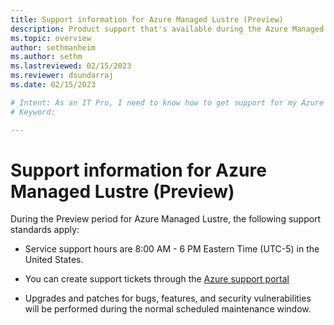 ```yaml
---
title: Support information for Azure Managed Lustre (Preview)
description: Product support that's available during the Azure Managed Lustre Preview period.
ms.topic: overview
author: sethmanheim
ms.author: sethm 
ms.lastreviewed: 02/15/2023
ms.reviewer: dsundarraj
ms.date: 02/15/2023

# Intent: As an IT Pro, I need to know how to get support for my Azure Managed Lustre file system during the public preview. 
# Keyword: 

---
```

# Support information for Azure Managed Lustre (Preview)

During the Preview period for Azure Managed Lustre, the following support standards apply:

* Service support hours are 8:00 AM - 6 PM Eastern Time (UTC-5) in the United States.

* You can create support tickets through the [Azure support portal](https://azure.microsoft.com/support/create-ticket/)

* Upgrades and patches for bugs, features, and security vulnerabilities will be performed during the normal scheduled maintenance window.
